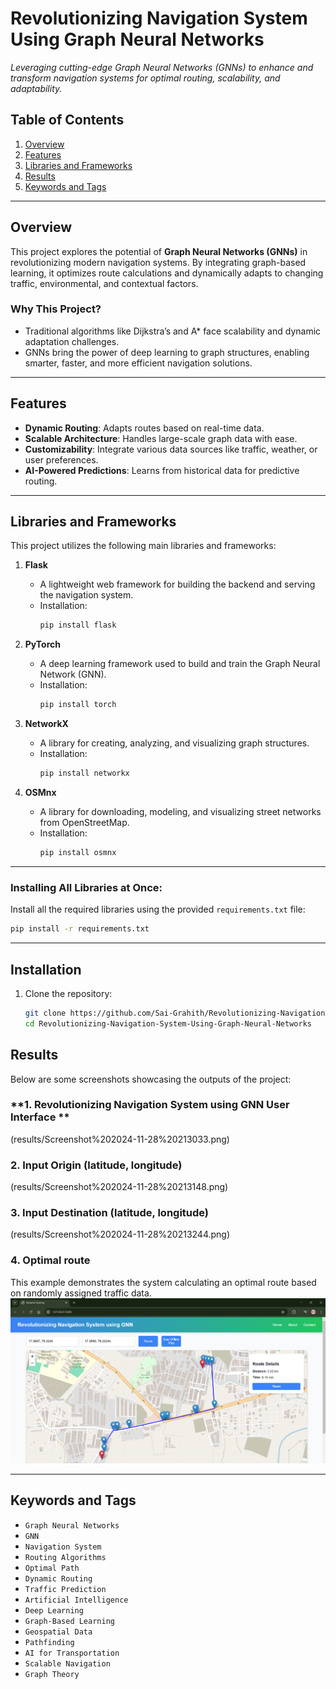 # **Revolutionizing Navigation System Using Graph Neural Networks**

_Leveraging cutting-edge Graph Neural Networks (GNNs) to enhance and transform navigation systems for optimal routing, scalability, and adaptability._

## **Table of Contents**

1. [Overview](#overview)
2. [Features](#features)
3. [Libraries and Frameworks](#libraries-and-frameworks)
4. [Results](#results)
5. [Keywords and Tags](#keywords-and-tags)

---

## **Overview**

This project explores the potential of **Graph Neural Networks (GNNs)** in revolutionizing modern navigation systems. By integrating graph-based learning, it optimizes route calculations and dynamically adapts to changing traffic, environmental, and contextual factors.

### **Why This Project?**

- Traditional algorithms like Dijkstra’s and A\* face scalability and dynamic adaptation challenges.
- GNNs bring the power of deep learning to graph structures, enabling smarter, faster, and more efficient navigation solutions.

---

## **Features**

- **Dynamic Routing**: Adapts routes based on real-time data.
- **Scalable Architecture**: Handles large-scale graph data with ease.
- **Customizability**: Integrate various data sources like traffic, weather, or user preferences.
- **AI-Powered Predictions**: Learns from historical data for predictive routing.

---

## **Libraries and Frameworks**

This project utilizes the following main libraries and frameworks:

1. **Flask**

   - A lightweight web framework for building the backend and serving the navigation system.
   - Installation:
     ```bash
     pip install flask
     ```

2. **PyTorch**

   - A deep learning framework used to build and train the Graph Neural Network (GNN).
   - Installation:
     ```bash
     pip install torch
     ```

3. **NetworkX**

   - A library for creating, analyzing, and visualizing graph structures.
   - Installation:
     ```bash
     pip install networkx
     ```

4. **OSMnx**
   - A library for downloading, modeling, and visualizing street networks from OpenStreetMap.
   - Installation:
     ```bash
     pip install osmnx
     ```

---

### Installing All Libraries at Once:

Install all the required libraries using the provided `requirements.txt` file:

```bash
pip install -r requirements.txt
```

---

## **Installation**

1. Clone the repository:
   ```bash
   git clone https://github.com/Sai-Grahith/Revolutionizing-Navigation-System-Using-Graph-Neural-Networks.git
   cd Revolutionizing-Navigation-System-Using-Graph-Neural-Networks
   ```

## **Results**

Below are some screenshots showcasing the outputs of the project:

### **1. Revolutionizing Navigation System using GNN User Interface **

(results/Screenshot%202024-11-28%20213033.png)

### **2. Input Origin (latitude, longitude)**

(results/Screenshot%202024-11-28%20213148.png)

### **3. Input Destination (latitude, longitude)**

(results/Screenshot%202024-11-28%20213244.png)

### **4. Optimal route**

This example demonstrates the system calculating an optimal route based on randomly assigned traffic data.
![Predictive Routing](results/Screenshot%202024-11-28%20213309.png)

---

## **Keywords and Tags**

- `Graph Neural Networks`
- `GNN`
- `Navigation System`
- `Routing Algorithms`
- `Optimal Path`
- `Dynamic Routing`
- `Traffic Prediction`
- `Artificial Intelligence`
- `Deep Learning`
- `Graph-Based Learning`
- `Geospatial Data`
- `Pathfinding`
- `AI for Transportation`
- `Scalable Navigation`
- `Graph Theory`
